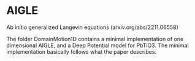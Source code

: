 # AIGLE
Ab initio generalized Langevin equations (arxiv.org/abs/2211.06558)

The folder DomainMotion1D contains a minimal implementation of one dimensional AIGLE, and a Deep Potential model for PbTiO3. The minimal implementation basically follows what the paper describes. 